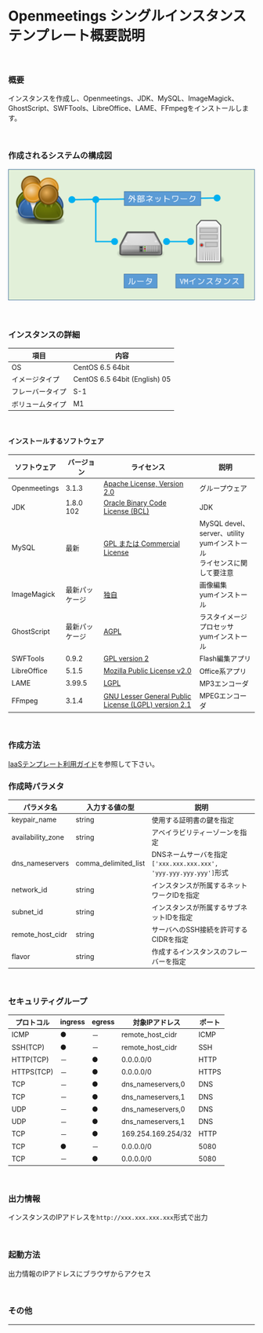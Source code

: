 Openmeetings シングルインスタンス<br>テンプレート概要説明
====

<br>

### 概要

インスタンスを作成し、Openmeetings、JDK、MySQL、ImageMagick、GhostScript、SWFTools、LibreOffice、LAME、FFmpegをインストールします。

<br>

### 作成されるシステムの構成図

![構成図](images/diag_single.png)

<br>

### インスタンスの詳細

|項目|内容|
|---|---|
|OS|CentOS 6.5 64bit|
|イメージタイプ|CentOS 6.5 64bit (English) 05|
|フレーバータイプ|S-1|
|ボリュームタイプ|M1|

<br>

#### インストールするソフトウェア

|ソフトウェア|バージョン|ライセンス|説明|
|---|---|---|---|
|Openmeetings|3.1.3|[Apache License, Version 2.0](http://www.apache.org/licenses/LICENSE-2.0)|グループウェア|
|JDK|1.8.0 102|[Oracle Binary Code License (BCL)](http://www.oracle.com/technetwork/java/javase/terms/license/index.html)|JDK|
|MySQL|最新|[GPL または Commercial License](https://ja.wikipedia.org/wiki/MySQL)|MySQL devel、server、utility<br>yumインストール<br>ライセンスに関して要注意|
|ImageMagick|最新パッケージ|[独自](https://www.imagemagick.org/script/license.php)|画像編集<br>yumインストール|
|GhostScript|最新パッケージ|[AGPL](http://www.artifex.com/page/licensing-information.html)|ラスタイメージプロセッサ<br>yumインストール|
|SWFTools|0.9.2|[GPL version 2](http://www.gnu.org/licenses/gpl2.html)|Flash編集アプリ|
|LibreOffice|5.1.5|[ Mozilla Public License v2.0](https://www.mozilla.org/MPL/)|Office系アプリ|
|LAME|3.99.5|[LGPL](http://lame.sourceforge.net/license.txt)|MP3エンコーダ|
|FFmpeg|3.1.4|[GNU Lesser General Public License (LGPL) version 2.1](http://www.gnu.org/licenses/old-licenses/lgpl-2.1.html)|MPEGエンコーダ|

<br>

### 作成方法

[IaaSテンプレート利用ガイド](../usage.md)を参照して下さい。
<br>

### 作成時パラメタ

|パラメタ名|入力する値の型|説明|
|---|---|---|
|keypair_name|string|使用する証明書の鍵を指定|
|availability_zone|string|アベイラビリティーゾーンを指定|
|dns_nameservers|comma_delimited_list|DNSネームサーバを指定<br>`['xxx.xxx.xxx.xxx', 'yyy.yyy.yyy.yyy']`形式|
|network_id|string|インスタンスが所属するネットワークIDを指定|
|subnet_id|string |インスタンスが所属するサブネットIDを指定|
|remote_host_cidr|string|サーバへのSSH接続を許可するCIDRを指定|
|flavor|string|作成するインスタンスのフレーバーを指定|

<br>

### セキュリティグループ

|プロトコル|ingress|egress|対象IPアドレス|ポート|
|---|---|---|---|---|
|ICMP      |●|－|remote_host_cidr  |ICMP |
|SSH(TCP)  |●|－|remote_host_cidr  |SSH  |
|HTTP(TCP) |－|●|0.0.0.0/0         |HTTP |
|HTTPS(TCP)|－|●|0.0.0.0/0         |HTTPS|
|TCP       |－|●|dns_nameservers,0 |DNS  |
|TCP       |－|●|dns_nameservers,1 |DNS  |
|UDP       |－|●|dns_nameservers,0 |DNS  |
|UDP       |－|●|dns_nameservers,1 |DNS  |
|TCP       |－|●|169.254.169.254/32|HTTP |
|TCP       |●|－|0.0.0.0/0         |5080 |
|TCP       |－|●|0.0.0.0/0         |5080 |

<br>

### 出力情報

インスタンスのIPアドレスを`http://xxx.xxx.xxx.xxx`形式で出力

<br>

### 起動方法

出力情報のIPアドレスにブラウザからアクセス

<br>

### その他

---
